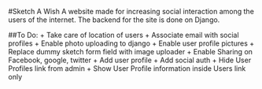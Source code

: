 #Sketch A Wish
A website made for increasing social interaction among the users of the internet. The backend for the site is done on Django.


##To Do:
    + Take care of location of users
    + Associate email with social profiles
    + Enable photo uploading to django
    + Enable user profile pictures
    + Replace dummy sketch form field with image uploader
    + Enable Sharing on Facebook, google, twitter
    + Add user profile
    + Add social auth
    + Hide User Profiles link from admin
    + Show User Profile information inside Users link only
